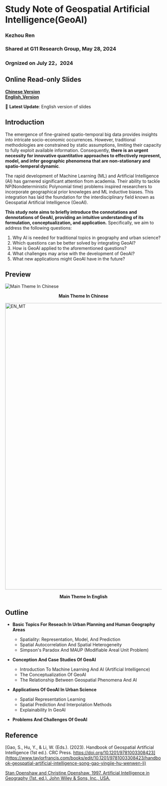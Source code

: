 # Study Note of Geospatial Artificial Intelligence(GeoAI)
### Kezhou Ren
### Shared at G11 Research Group, May 28, 2024
### Orgnized on July 22，2024

## Online Read-only Slides
**[Chinese Version](https://1drv.ms/p/c/0209e69ba7bb06af/IQOvBrunm-YJIIACbQAAAAAAAdwuUMGkb8AJXidwisXutFU?em=2&amp;wdAr=1.7777777777777777)**  
**[English_Version](https://1drv.ms/p/c/0209e69ba7bb06af/IQNpN-l8KJqKRpqi1aIbYG03AT9y9vMM1KbIjjw2h3HkbHA?em=2&amp;wdAr=1.7777777777777777)**

🔔 **Latest Update**: English version of slides

## Introduction
The emergence of fine-grained spatio-temporal big data provides insights into intricate socio-economic occurrences. However, traditional methodologies are constrained by static assumptions, limiting their capacity to fully exploit available information. Consequently, **there is an urgent necessity for innovative quantitative approaches to effectively represent, model, and infer geographic phenomena that are non-stationary and spatio-temperal dynamic**.

The rapid development of Machine Learning (ML) and Artificial Intelligence (AI) has garnered significant attention from academia. Their ability to tackle NP(Nondeterministic Polynomial time) problems inspired researchers to incorporate geographical prior knowleges and ML inductive biases. This integration has laid the foundation for the interdisciplinary field known as Geospatial Artificial Intelligence (GeoAI).

**This study note aims to briefly introduce the connotations and dennotations of GeoAI, providing an intuitive understanding of its formulation, conceptualization, and application.** Specifically, we aim to address the following questions:
 1. Why AI is needed for traditional topics in geography and urban science?
 2. Which questions can be better solved by integrating GeoAI?
 3. How is GeoAI applied to the aforementioned questions?
 4. What challenges may arise with the development of GeoAI?
 5. What new applications might GeoAI have in the future?

## Preview
![Main Theme In Chinese](https://github.com/XiWen0627/StudyNote_GeoAI/blob/main/SelectedPic1.png)
**<p align="center">Main Theme In Chinese</p>**  
  


<img width="919" alt="EN_MT" src="https://github.com/user-attachments/assets/48244510-1edb-4d98-a12f-4c07c60ff04f"> 

**<p align="center">Main Theme In English</p>**

## Outline
- **Basic Topics For Reseach In Urban Planning and Human Geography Areas**
  - Spatiality: Representation, Model, And Prediction
  - Spatial Autocorrelation And Spatial Heterogeneity
  - Simpson's Paradox And MAUP (Modifiable Areal Unit Problem)
    
- **Conception And Case Studies Of GeoAI**
  - Introduction To Machine Learning And AI (Artificial Intelligence)
  - The Conceptualization Of GeoAI
  - The Relationship Between Geospatial Phenomena And AI
    
- **Applications Of GeoAI In Urban Science**
  - Spatial Representation Learning
  - Spatial Prediction And Interpolation Methods
  - Explainability In GeoAI
    
- **Problems And Challenges Of GeoAI**

## Reference
[Gao, S., Hu, Y., & Li, W. (Eds.). (2023). Handbook of Geospatial Artificial Intelligence (1st ed.). CRC Press. https://doi.org/10.1201/9781003308423](https://www.taylorfrancis.com/books/edit/10.1201/9781003308423/handbook-geospatial-artificial-intelligence-song-gao-yingjie-hu-wenwen-li)  

[Stan Openshaw and Christine Openshaw. 1997. Artificial Intelligence in Geography (1st. ed.). John Wiley & Sons, Inc., USA.](https://www.amazon.com/exec/obidos/ASIN/0471969915/acmorg-20)

